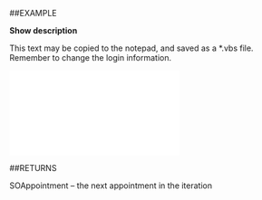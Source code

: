 

##EXAMPLE

**Show description**

This text may be copied to the notepad, and saved as a *.vbs file. Remember to change the login information.

![](../../Examples/vbs/SOAppointments.GetNext.vbs.txt)




##RETURNS

SOAppointment – the next appointment in the iteration



